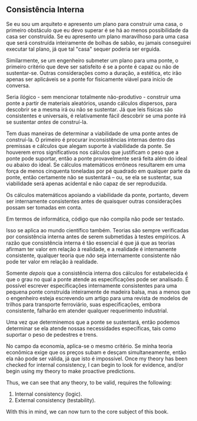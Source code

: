 ## Consistência Interna

Se eu sou um arquiteto e apresento um plano para construir uma casa, o primeiro obstáculo que eu devo superar é se há ao menos possibilidade da casa ser construída. Se eu apresento um plano maravilhoso para uma casa que será construída inteiramente de bolhas de sabão, eu jamais conseguirei executar tal plano, já que tal "casa" sequer poderia ser erguida.

Similarmente, se um engenheiro submeter um plano para uma ponte, o primeiro critério que deve ser satisfeito é se a ponte é capaz ou não de sustentar-se. Outras considerações como a duração, a estética, etc irão apenas ser aplicáveis se a ponte for fisicamente viável para início de conversa.

Seria ilógico - sem mencionar totalmente não-produtivo - construir uma ponte a partir de materiais aleatórios, usando cálculos dispersos, para descobrir se a mesma irá ou não se sustentar. Já que leis físicas são consistentes e universais, é relativamente fácil descobrir se uma ponte irá se sustentar *antes* de construí-la.

Tem duas maneiras de determinar a viabilidade de uma ponte antes de construí-la. O primeiro é procurar inconsistências internas dentro das premissas e cálculos que alegam suporte à viabilidade da ponte. Se houverem erros significativos nos cálculos que justificam o peso que a ponte pode suportar, então a ponte provavelmente será feita além do ideal ou abaixo do ideal. Se cálculos matemáticos errôneos resultarem em uma força de menos cinquenta toneladas por pé quadrado em qualquer parte da ponte, então certamente não se sustentará – ou, se ela se sustentar, sua viabilidade será apenas acidental e não capaz de ser reproduzida.

Os cálculos matemáticos apoiando a viabilidade da ponte, portanto, devem ser internamente consistentes antes de quaisquer outras considerações possam ser tomadas em conta.

Em termos de informática, código que não compila não pode ser testado.

Isso se aplica ao mundo científico também. Teorias são sempre verificadas por consistência interna antes de serem submetidas à testes empíricos. A razão que consistência interna é tão essencial é que já que as teorias afirmam ter valor em relação à realidade, e a realidade é internamente consistente, qualquer teoria que *não* seja internamente consistente não pode ter valor em relação à realidade.

Somente *depois* que a consistência interna dos cálculos for estabelecida é que o grau no qual a ponte atende as especificações pode ser analisado. É possível escrever especificações internamente consistentes para uma pequena ponte construída inteiramente de madeira balsa, mas a menos que o engenheiro esteja escrevendo um artigo para uma revista de modelos de trilhos para transporte ferroviário, suas especificações, embora consistente, falharão em atender qualquer requerimento industrial.

Uma vez que determinemos que a ponte se sustentará, então podemos determinar se ela atende nossas necessidades específicas, tais como suportar o peso de pedestres e trens.

No campo da economia, aplica-se o mesmo critério. Se minha teoria econômica exige que os preços subam e desçam simultaneamente, então ela não pode ser válida, já que isto é impossível. Once my theory has been checked for internal consistency, I can begin to look for evidence, and/or begin using my theory to make proactive predictions.

Thus, we can see that any theory, to be valid, requires the following:

1. Internal consistency (logic).
2. External consistency (testability).

With this in mind, we can now turn to the core subject of this book.